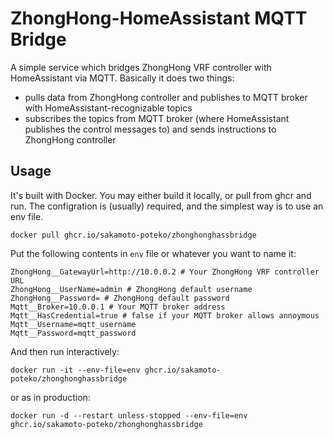 # ZhongHong-HomeAssistant MQTT Bridge

A simple service which bridges ZhongHong VRF controller with HomeAssistant via MQTT. Basically it does two things:
  - pulls data from ZhongHong controller and publishes to MQTT broker with HomeAssistant-recognizable topics
  - subscribes the topics from MQTT broker (where HomeAssistant publishes the control messages to) and sends instructions to ZhongHong controller

## Usage

It's built with Docker. You may either build it locally, or pull from ghcr and run. The configration is (usually) required, and the simplest way is to use an env file.

```shell
docker pull ghcr.io/sakamoto-poteko/zhonghonghassbridge
```

Put the following contents in `env` file or whatever you want to name it:
```shell
ZhongHong__GatewayUrl=http://10.0.0.2 # Your ZhongHong VRF controller URL
ZhongHong__UserName=admin # ZhongHong default username
ZhongHong__Password= # ZhongHong default password
Mqtt__Broker=10.0.0.1 # Your MQTT broker address
Mqtt__HasCredential=true # false if your MQTT broker allows annoymous
Mqtt__Username=mqtt_username
Mqtt__Password=mqtt_password
```

And then run interactively:
```shell
docker run -it --env-file=env ghcr.io/sakamoto-poteko/zhonghonghassbridge
```
or as in production:
```shell
docker run -d --restart unless-stopped --env-file=env ghcr.io/sakamoto-poteko/zhonghonghassbridge
```
